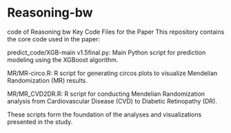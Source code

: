 # Reasoning-bw
code of Reasoning bw
Key Code Files for the Paper
This repository contains the core code used in the paper:

predict_code/XGB-main v1.5final.py: Main Python script for prediction modeling using the XGBoost algorithm.

MR/MR-circo.R: R script for generating circos plots to visualize Mendelian Randomization (MR) results.

MR/MR_CVD2DR.R: R script for conducting Mendelian Randomization analysis from Cardiovascular Disease (CVD) to Diabetic Retinopathy (DR).

These scripts form the foundation of the analyses and visualizations presented in the study.
